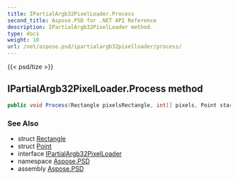 ```yaml
---
title: IPartialArgb32PixelLoader.Process
second_title: Aspose.PSD for .NET API Reference
description: IPartialArgb32PixelLoader method. 
type: docs
weight: 10
url: /net/aspose.psd/ipartialargb32pixelloader/process/
---
```

{{< psd/tize >}}
## IPartialArgb32PixelLoader.Process method

```csharp
public void Process(Rectangle pixelsRectangle, int[] pixels, Point start, Point end)
```

### See Also

* struct [Rectangle](../../rectangle/)
* struct [Point](../../point/)
* interface [IPartialArgb32PixelLoader](../)
* namespace [Aspose.PSD](../../ipartialargb32pixelloader/)
* assembly [Aspose.PSD](../../../)


